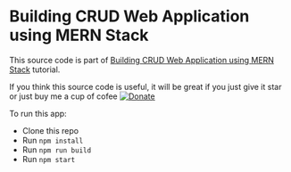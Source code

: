# Building CRUD Web Application using MERN Stack

This source code is part of [Building CRUD Web Application using MERN Stack](https://www.djamware.com/post/59faec0a80aca7739224ee1f/building-crud-web-application-using-mern-stack) tutorial.

If you think this source code is useful, it will be great if you just give it star or just buy me a cup of cofee [![Donate](https://img.shields.io/badge/Donate-PayPal-green.svg)](https://www.paypal.com/cgi-bin/webscr?cmd=_s-xclick&hosted_button_id=Q5WK24UVWUGBN)

To run this app:

* Clone this repo
* Run `npm install`
* Run `npm run build`
* Run `npm start`
